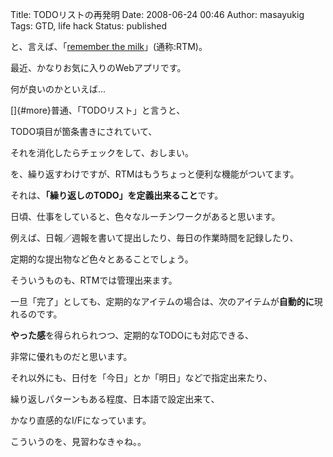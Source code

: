 Title: TODOリストの再発明
Date: 2008-06-24 00:46
Author: masayukig
Tags: GTD, life hack
Status: published

と、言えば、「[remember the
milk](http://www.rememberthemilk.com/ "remember the milk")」(通称:RTM)。

最近、かなりお気に入りのWebアプリです。

何が良いのかといえば...

[]{#more}普通、「TODOリスト」と言うと、

TODO項目が箇条書きにされていて、

それを消化したらチェックをして、おしまい。

を、繰り返すわけですが、RTMはもうちょっと便利な機能がついてます。

それは、**「繰り返しのTODO」を定義出来ること**です。

日頃、仕事をしていると、色々なルーチンワークがあると思います。

例えば、日報／週報を書いて提出したり、毎日の作業時間を記録したり、

定期的な提出物など色々とあることでしょう。

そういうものも、RTMでは管理出来ます。

一旦「完了」としても、定期的なアイテムの場合は、次のアイテムが**自動的に**現れるのです。

**やった感**を得られられつつ、定期的なTODOにも対応できる、

非常に優れものだと思います。

それ以外にも、日付を「今日」とか「明日」などで指定出来たり、

繰り返しパターンもある程度、日本語で設定出来て、

かなり直感的なI/Fになっています。

こういうのを、見習わなきゃね。。

